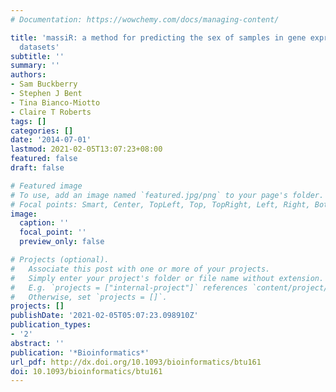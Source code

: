 ```yaml
---
# Documentation: https://wowchemy.com/docs/managing-content/

title: 'massiR: a method for predicting the sex of samples in gene expression microarray
  datasets'
subtitle: ''
summary: ''
authors:
- Sam Buckberry
- Stephen J Bent
- Tina Bianco-Miotto
- Claire T Roberts
tags: []
categories: []
date: '2014-07-01'
lastmod: 2021-02-05T13:07:23+08:00
featured: false
draft: false

# Featured image
# To use, add an image named `featured.jpg/png` to your page's folder.
# Focal points: Smart, Center, TopLeft, Top, TopRight, Left, Right, BottomLeft, Bottom, BottomRight.
image:
  caption: ''
  focal_point: ''
  preview_only: false

# Projects (optional).
#   Associate this post with one or more of your projects.
#   Simply enter your project's folder or file name without extension.
#   E.g. `projects = ["internal-project"]` references `content/project/deep-learning/index.md`.
#   Otherwise, set `projects = []`.
projects: []
publishDate: '2021-02-05T05:07:23.098910Z'
publication_types:
- '2'
abstract: ''
publication: '*Bioinformatics*'
url_pdf: http://dx.doi.org/10.1093/bioinformatics/btu161
doi: 10.1093/bioinformatics/btu161
---
```

